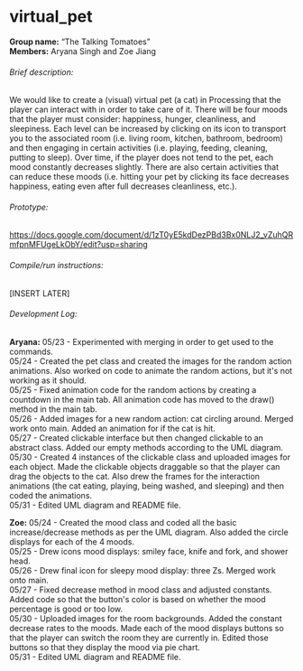 # virtual_pet

**Group name:** “The Talking Tomatoes” <br>
**Members:** Aryana Singh and Zoe Jiang <br>

###### Brief description:
We would like to create a (visual) virtual pet (a cat) in Processing that the player can interact with in order to take care of it. There will be four moods that the player must consider: happiness, hunger, cleanliness, and sleepiness. Each level can be increased by clicking on its icon to transport you to the associated room (i.e. living room, kitchen, bathroom, bedroom) and then engaging in certain activities (i.e. playing, feeding, cleaning, putting to sleep). Over time, if the player does not tend to the pet, each mood constantly decreases slightly. There are also certain activities that can reduce these moods (i.e. hitting your pet by clicking its face decreases happiness, eating even after full decreases cleanliness, etc.).

###### Prototype:
https://docs.google.com/document/d/1zT0yE5kdDezPBd3Bx0NLJ2_vZuhQRmfpnMFUgeLkObY/edit?usp=sharing

###### Compile/run instructions:
[INSERT LATER]

###### Development Log:

**Aryana:**
05/23 - Experimented with merging in order to get used to the commands. <br>
05/24 - Created the pet class and created the images for the random action animations. Also worked on code to animate the random actions, but it's not working as it should. <br>
05/25 - Fixed animation code for the random actions by creating a countdown in the main tab. All animation code has moved to the draw() method in the main tab. <br>
05/26 - Added images for a new random action: cat circling around. Merged work onto main. Added an animation for if the cat is hit. <br>
05/27 - Created clickable interface but then changed clickable to an abstract class. Added our empty methods according to the UML diagram. <br>
05/30 - Created 4 instances of the clickable class and uploaded images for each object. Made the clickable objects draggable so that the player can drag the objects to the cat. Also drew the frames for the interaction animations (the cat eating, playing, being washed, and sleeping) and then coded the animations. <br>
05/31 - Edited UML diagram and README file. <br>


**Zoe:**
05/24 - Created the mood class and coded all the basic increase/decrease methods as per the UML diagram. Also added the circle displays for each of the 4 moods. <br>
05/25 - Drew icons mood displays: smiley face, knife and fork, and shower head. <br>
05/26 - Drew final icon for sleepy mood display: three Zs. Merged work onto main. <br>
05/27 - Fixed decrease method in mood class and adjusted constants. Added code so that the button's color is based on whether the mood percentage is good or too low. <br>
05/30 - Uploaded images for the room backgrounds. Added the constant decrease rates to the moods. Made each of the mood displays buttons so that the player can switch the room they are currently in. Edited those buttons so that they display the mood via pie chart. <br>
05/31 - Edited UML diagram and README file. <br>
